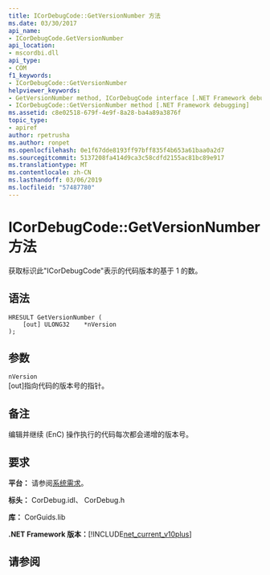 ```yaml
---
title: ICorDebugCode::GetVersionNumber 方法
ms.date: 03/30/2017
api_name:
- ICorDebugCode.GetVersionNumber
api_location:
- mscordbi.dll
api_type:
- COM
f1_keywords:
- ICorDebugCode::GetVersionNumber
helpviewer_keywords:
- GetVersionNumber method, ICorDebugCode interface [.NET Framework debugging]
- ICorDebugCode::GetVersionNumber method [.NET Framework debugging]
ms.assetid: c8e02518-679f-4e9f-8a28-ba4a89a3876f
topic_type:
- apiref
author: rpetrusha
ms.author: ronpet
ms.openlocfilehash: 0e1f67dde8193ff97bff835f4b653a61baa0a2d7
ms.sourcegitcommit: 5137208fa414d9ca3c58cdfd2155ac81bc89e917
ms.translationtype: MT
ms.contentlocale: zh-CN
ms.lasthandoff: 03/06/2019
ms.locfileid: "57487780"
---
```

# <a name="icordebugcodegetversionnumber-method"></a>ICorDebugCode::GetVersionNumber 方法
获取标识此"ICorDebugCode"表示的代码版本的基于 1 的数。  
  
## <a name="syntax"></a>语法  
  
```  
HRESULT GetVersionNumber (  
    [out] ULONG32    *nVersion  
);  
```  
  
## <a name="parameters"></a>参数  
 `nVersion`  
 [out]指向代码的版本号的指针。  
  
## <a name="remarks"></a>备注  
 编辑并继续 (EnC) 操作执行的代码每次都会递增的版本号。  
  
## <a name="requirements"></a>要求  
 **平台：** 请参阅[系统需求](../../../../docs/framework/get-started/system-requirements.md)。  
  
 **标头：** CorDebug.idl、 CorDebug.h  
  
 **库：** CorGuids.lib  
  
 **.NET Framework 版本：**[!INCLUDE[net_current_v10plus](../../../../includes/net-current-v10plus-md.md)]  
  
## <a name="see-also"></a>请参阅

